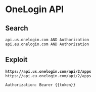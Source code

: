 # OneLogin API

## Search

```
api.us.onelogin.com AND Authorization
api.eu.onelogin.com AND Authorization
```

## Exploit

<pre><code><strong>https://api.us.onelogin.com/api/2/apps
</strong>https://api.eu.onelogin.com/api/2/apps

Authorization: Bearer {{token}}
</code></pre>
